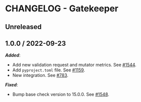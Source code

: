 # CHANGELOG - Gatekeeper 

## Unreleased

## 1.0.0 / 2022-09-23

***Added***:

* Add new validation request and mutator metrics. See [#1544](https://github.com/DataDog/integrations-extras/pull/1544).
* Add `pyproject.toml` file. See [#1159](https://github.com/DataDog/integrations-extras/pull/1159).
* New integration. See [#783](https://github.com/DataDog/integrations-extras/pull/783).

***Fixed***:

* Bump base check version to 15.0.0. See [#1548](https://github.com/DataDog/integrations-extras/pull/1548).

